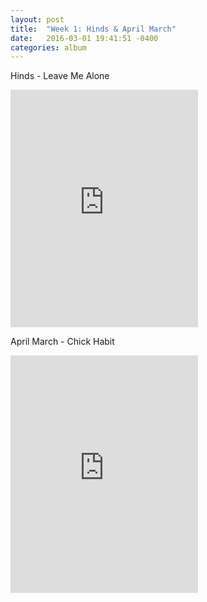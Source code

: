 ```yaml
---
layout: post
title:  "Week 1: Hinds & April March"
date:   2016-03-01 19:41:51 -0400
categories: album
---
```


Hinds - Leave Me Alone
<iframe src="https://embed.spotify.com/?uri=spotify%3Aalbum%3A1Bfuopw15I84FGyYwmD4pg&view=coverart" width="300" height="380" frameborder="0" allowtransparency="true"></iframe>

April March - Chick Habit
<iframe src="https://embed.spotify.com/?uri=spotify%3Aalbum%3A79eFrQh7wSuDLGmySfd9GD&view=coverart" width="300" height="380" frameborder="0" allowtransparency="true"></iframe>

